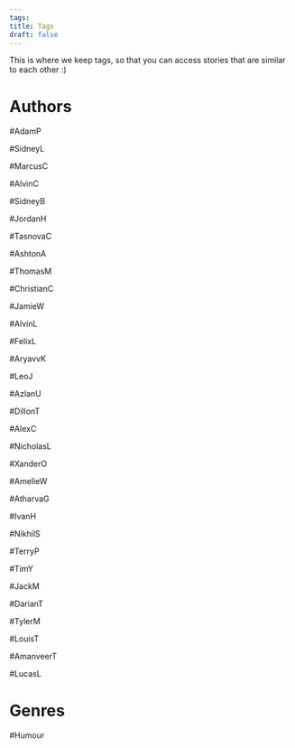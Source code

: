 ```yaml
---
tags:
title: Tags
draft: false
---
```

This is where we keep tags, so that you can access stories that are similar to each other :)

# Authors

#AdamP

#SidneyL

#MarcusC

#AlvinC

#SidneyB

#JordanH

#TasnovaC

#AshtonA

#ThomasM

#ChristianC

#JamieW

#AlvinL

#FelixL

#AryavvK

#LeoJ

#AzlanU

#DillonT

#AlexC

#NicholasL

#XanderO

#AmelieW

#AtharvaG

#IvanH

#NikhilS

#TerryP

#TimY

#JackM

#DarianT

#TylerM

#LouisT

#AmanveerT

#LucasL

# Genres

#Humour

